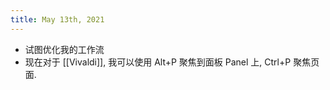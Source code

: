 ```yaml
---
title: May 13th, 2021
---
```


- 试图优化我的工作流
- 现在对于 [[Vivaldi]], 我可以使用 Alt+P 聚焦到面板 Panel 上, Ctrl+P 聚焦页面.